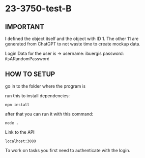 # 23-3750-test-B

## IMPORTANT
I defined the object itself and the object with ID 1. The other 11 are generated from ChatGPT to not waste time to create mockup data.

Login Data for the user is -> username: ibuergis password: itsARandomPassword

## HOW TO SETUP
go in to the folder where the program is

run this to install dependencies:
```
npm install 
```

after that you can run it with this command:
```
node .
```

Link to the API
```
localhost:3000
```

To work on tasks you first need to authenticate with the login.

